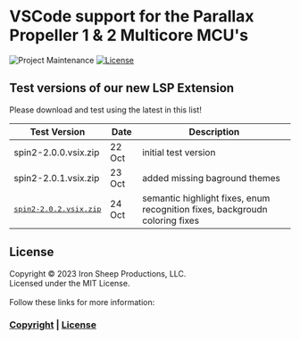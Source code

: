 # VSCode support for the Parallax Propeller 1 & 2 Multicore MCU's

![Project Maintenance][maintenance-shield]
[![License][license-shield]](LICENSE) 

## Test versions of our new LSP Extension

Please download and test using the latest in this list!

| Test Version | Date | Description
| --- | --- | ---
spin2-2.0.0.vsix.zip| 22 Oct | initial test version
spin2-2.0.1.vsix.zip | 23 Oct | added missing baground themes
<PRE>[spin2-2.0.2.vsix.zip](spin2-2.0.2.vsix.zip)</PRE> | 24 Oct | semantic highlight fixes, enum recognition fixes, backgroudn coloring fixes


## License

Copyright © 2023 Iron Sheep Productions, LLC.<br />
Licensed under the MIT License. <br>
<br>
Follow these links for more information:

### [Copyright](copyright) | [License](LICENSE)

[maintenance-shield]: https://img.shields.io/badge/maintainer-stephen%40ironsheep%2ebiz-blue.svg?style=for-the-badge

[marketplace-version]: https://vsmarketplacebadge.apphb.com/version-short/ironsheepproductionsllc.spin2.svg

[marketplace-installs]: https://vsmarketplacebadge.apphb.com/installs-short/ironsheepproductionsllc.spin2.svg

[marketplace-rating]: https://vsmarketplacebadge.apphb.com/rating-short/ironsheepproductionsllc.spin2.svg

[license-shield]: https://camo.githubusercontent.com/bc04f96d911ea5f6e3b00e44fc0731ea74c8e1e9/68747470733a2f2f696d672e736869656c64732e696f2f6769746875622f6c6963656e73652f69616e74726963682f746578742d646976696465722d726f772e7376673f7374796c653d666f722d7468652d6261646765

[Release-shield]: https://img.shields.io/github/release/ironsheep/P2-vscode-extensions/all.svg

[Issues-shield]: https://img.shields.io/github/issues/ironsheep/P2-vscode-extensions.svg

